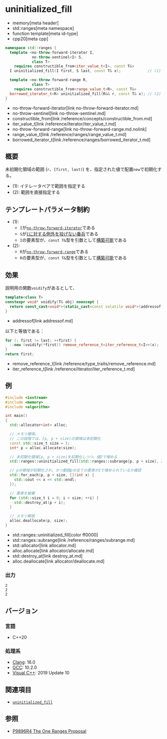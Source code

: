 # uninitialized_fill
* memory[meta header]
* std::ranges[meta namespace]
* function template[meta id-type]
* cpp20[meta cpp]

```cpp
namespace std::ranges {
  template <no-throw-forward-iterator I,
            no-throw-sentinel<I> S,
            class T>
    requires constructible_from<iter_value_t<I>, const T&>
  I uninitialized_fill(I first, S last, const T& x);            // (1) C++20

  template <no-throw-forward-range R,
            class T>
    requires constructible_from<range_value_t<R>, const T&>
  borrowed_iterator_t<R> uninitialized_fill(R&& r, const T& x); // (2) C++20
}
```
* no-throw-forward-iterator[link no-throw-forward-iterator.md]
* no-throw-sentinel[link no-throw-sentinel.md]
* constructible_from[link /reference/concepts/constructible_from.md]
* iter_value_t[link /reference/iterator/iter_value_t.md]
* no-throw-forward-range[link no-throw-forward-range.md.nolink]
* range_value_t[link /reference/ranges/range_value_t.md]
* borrowed_iterator_t[link /reference/ranges/borrowed_iterator_t.md]

## 概要
未初期化領域の範囲 (`r`、`[first, last)`) を、指定された値で配置`new`で初期化する。

- (1): イテレータペアで範囲を指定する
- (2): 範囲を直接指定する


## テンプレートパラメータ制約
- (1):
    - `I`が[`no-throw-forward-iterator`](no-throw-forward-iterator.md)である
    - `S`が[`I`に対する例外を投げない番兵](no-throw-sentinel.md)である
    - `I`の要素型が、`const T&`型を引数として[構築可能](/reference/concepts/constructible_from.md)である
- (2):
    - `R`が[`no-throw-forward-range`](no-throw-forward-range.md.nolink)である
    - `R`の要素型が、`const T&`型を引数として[構築可能](/reference/concepts/constructible_from.md)である


## 効果
説明用の関数`voidify`があるとして、

```cpp
template<class T>
constexpr void* voidify(T& obj) noexcept {
  return const_cast<void*>(static_cast<const volatile void*>(addressof(obj)));
}
```
* addressof[link addressof.md]


以下と等価である：

```cpp
for (; first != last; ++first) {
  ::new (voidify(*first)) remove_reference_t<iter_reference_t<I>>(x);
}
return first;
```
* remove_reference_t[link /reference/type_traits/remove_reference.md]
* iter_reference_t[link /reference/iterator/iter_reference_t.md]


## 例
```cpp example
#include <iostream>
#include <memory>
#include <algorithm>

int main()
{
  std::allocator<int> alloc;

  // メモリ確保。
  // この段階では、[p, p + size)の領域は未初期化
  const std::size_t size = 3;
  int* p = alloc.allocate(size);

  // 未初期化領域[p, p + size)を初期化しつつ、値2で埋める
  std::ranges::uninitialized_fill(std::ranges::subrange{p, p + size}, 2);

  // pの領域が初期化され、かつ範囲pの全ての要素が2で埋められているか確認
  std::for_each(p, p + size, [](int x) {
    std::cout << x << std::endl;
  });

  // 要素を破棄
  for (std::size_t i = 0; i < size; ++i) {
    std::destroy_at(p + i);
  }

  // メモリ解放
  alloc.deallocate(p, size);
}
```
* std::ranges::uninitialized_fill[color ff0000]
* std::ranges::subrange[link /reference/ranges/subrange.md]
* std::allocator[link allocator.md]
* alloc.allocate[link allocator/allocate.md]
* std::destroy_at[link destroy_at.md]
* alloc.deallocate[link allocator/deallocate.md]

### 出力
```
2
2
2
```


## バージョン
### 言語
- C++20

### 処理系
- [Clang](/implementation.md#clang): 16.0
- [GCC](/implementation.md#gcc): 10.2.0
- [Visual C++](/implementation.md#visual_cpp): 2019 Update 10


## 関連項目
- [`uninitialized_fill`](uninitialized_fill.md)

## 参照
- [P9896R4 The One Ranges Proposal](https://www.open-std.org/jtc1/sc22/wg21/docs/papers/2018/p0896r4.pdf)
